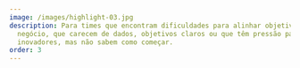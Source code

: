 ```yaml
---
image: /images/highlight-03.jpg
description: Para times que encontram dificuldades para alinhar objetivos de
  negócio, que carecem de dados, objetivos claros ou que têm pressão para serem
  inovadores, mas não sabem como começar.
order: 3
---
```

